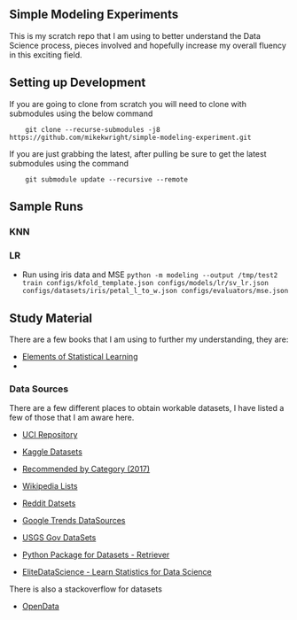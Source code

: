 ## Simple Modeling Experiments

This is my scratch repo that I am using to better understand the Data Science process, pieces involved and
hopefully increase my overall fluency in this exciting field.  

## Setting up Development

If you are going to clone from scratch you will need to clone with submodules using the below command   

        git clone --recurse-submodules -j8 https://github.com/mikekwright/simple-modeling-experiment.git 

If you are just grabbing the latest, after pulling be sure to get the latest submodules using the command   

        git submodule update --recursive --remote


## Sample Runs

### KNN

### LR

- Run using iris data and MSE
`python -m modeling --output /tmp/test2 train configs/kfold_template.json configs/models/lr/sv_lr.json configs/datasets/iris/petal_l_to_w.json configs/evaluators/mse.json`

## Study Material

There are a few books that I am using to further my understanding, they are:

* [Elements of Statistical Learning](https://web.stanford.edu/~hastie/Papers/ESLII.pdf)  
*

### Data Sources

There are a few different places to obtain workable datasets, I have listed a few of those that I am aware
here.  

* [UCI Repository](https://archive.ics.uci.edu/ml/datasets.html)
* [Kaggle Datasets](https://www.kaggle.com/datasets)
* [Recommended by Category (2017)](https://elitedatascience.com/datasets)
* [Wikipedia Lists](https://en.wikipedia.org/wiki/List_of_datasets_for_machine_learning_research)   
* [Reddit Datsets](https://www.reddit.com/r/datasets)
* [Google Trends DataSources](http://googletrends.github.io/data/)  
* [USGS Gov DataSets](https://www.usgs.gov/products/data-and-tools/overview)  
* [Python Package for Datasets - Retriever](https://github.com/weecology/retriever) 

* [EliteDataScience - Learn Statistics for Data Science](https://elitedatascience.com/learn-statistics-for-data-science)

There is also a stackoverflow for datasets

* [OpenData](https://opendata.stackexchange.com/)  
